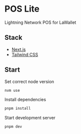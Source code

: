 # POS Lite

Lightning Network POS for LaWallet

## Stack

- [Next.js](https://nextjs.org)
- [Tailwind CSS](https://tailwindcss.com)

## Start

Set correct node version

```bash
nvm use
```

Install dependencies

```bash
pnpm install
```

Start development server

```bash
pnpm dev
```
